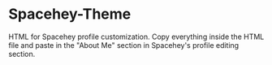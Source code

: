# Spacehey-Theme
HTML for Spacehey profile customization.
Copy everything inside the HTML file and paste in the "About Me" section in Spacehey's profile editing section.
